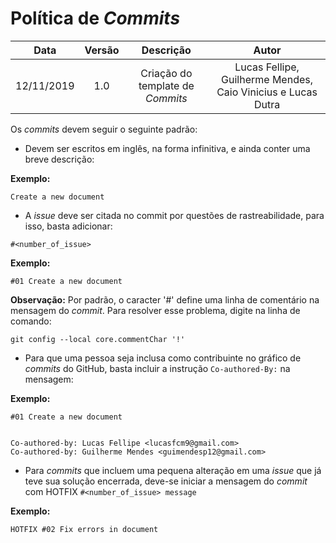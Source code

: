 # Política de *Commits*

| Data       | Versão | Descrição            | Autor             |
|:----------:|:------:|:--------------------:|:-----------------:|
| 12/11/2019 | 1.0 | Criação do template de *Commits*  | Lucas Fellipe, Guilherme Mendes, Caio Vinicius e Lucas Dutra |

Os *commits* devem seguir o seguinte padrão:

* Devem ser escritos em inglês, na forma infinitiva, e ainda conter uma breve descrição:

**Exemplo:**

```
Create a new document
```

* A *issue* deve ser citada no commit por questões de rastreabilidade, para isso, basta adicionar:

```
#<number_of_issue>
```

**Exemplo:**

```
#01 Create a new document
```

**Observação:** Por padrão, o caracter '#' define uma linha de comentário na mensagem do *commit*. Para resolver esse problema, digite na linha de comando:

```
git config --local core.commentChar '!'
```

* Para que uma pessoa seja inclusa como contribuinte no gráfico de *commits* do GitHub, basta incluir a instrução ```Co-authored-By:``` na mensagem:

**Exemplo:**

```
#01 Create a new document


Co-authored-by: Lucas Fellipe <lucasfcm9@gmail.com>
Co-authored-by: Guilherme Mendes <guimendesp12@gmail.com>
```

* Para *commits* que incluem uma pequena alteração em uma *issue* que já teve sua solução encerrada, deve-se iniciar a mensagem do *commit* com HOTFIX ```#<number_of_issue> message```

**Exemplo:**

```
HOTFIX #02 Fix errors in document
```
